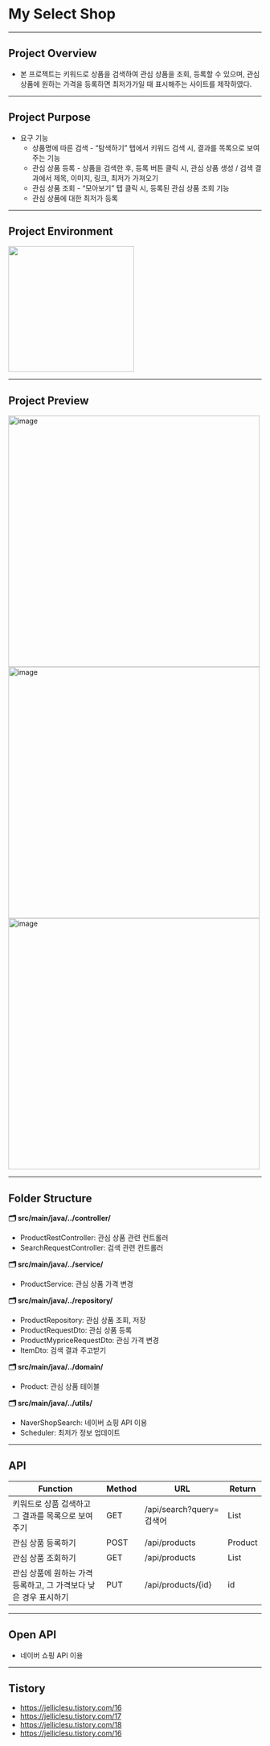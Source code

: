 # My Select Shop
-------------
## **Project Overview**

- 본 프로젝트는 키워드로 상품을 검색하여 관심 상품을 조회, 등록할 수 있으며, 관심 상품에 원하는 가격을 등록하면 최저가가일 때 표시해주는 사이트를 제작하였다.
-------------
## **Project Purpose**

- 요구 기능
    - 상품명에 따른 검색 - “탐색하기” 탭에서 키워드 검색 시, 결과를 목록으로 보여주는 기능
    - 관심 상품 등록 - 상품을 검색한 후, 등록 버튼 클릭 시, 관심 상품 생성 / 검색 결과에서 제목, 이미지, 링크, 최저가 가져오기
    - 관심 상품 조회 - “모아보기” 탭 클릭 시, 등록된 관심 상품 조회 기능
    - 관심 상품에 대한 최저가 등록
-------------
## **Project Environment**
<img src = "https://github.com/user-attachments/assets/c75eb309-4042-4c9d-b808-c47c68dc1bb6" width="250">

-------------
## **Project Preview**

<img width="500" alt="image" src="https://github.com/user-attachments/assets/d1d018e9-9de9-40d0-b968-414321e2f769"></br>
<img width="500" alt="image" src="https://github.com/user-attachments/assets/d57c1097-b036-4bdb-8afc-cd21aeb6e25e"></br>
<img width="500" alt="image" src="https://github.com/user-attachments/assets/d58da1ec-d6d0-4d81-b02b-a662ac1927af"></br>

-------------
## Folder Structure

**🗂 src/main/java/../controller/**

- ProductRestController: 관심 상품 관련 컨트롤러
- SearchRequestController: 검색 관련 컨트롤러

**🗂 src/main/java/../service/**

- ProductService: 관심 상품 가격 변경

**🗂 src/main/java/../repository/**

- ProductRepository: 관심 상품 조회, 저장
- ProductRequestDto: 관심 상품 등록
- ProductMypriceRequestDto: 관심 가격 변경
- ItemDto: 검색 결과 주고받기

**🗂 src/main/java/../domain/**

- Product: 관심 상품 테이블

**🗂 src/main/java/../utils/**

- NaverShopSearch: 네이버 쇼핑 API 이용
- Scheduler: 최저가 정보 업데이트

-------------
## **API**

| Function | Method | URL | Return |
| --- | --- | --- | --- |
| 키워드로 상품 검색하고 그 결과를 목록으로 보여주기 | GET | /api/search?query=검색어 | List<ItemDto> |
| 관심 상품 등록하기 | POST | /api/products | Product |
| 관심 상품 조회하기 | GET | /api/products | List<ItemDto> |
| 관심 상품에 원하는 가격 등록하고, 그 가격보다 낮은 경우 표시하기 | PUT | /api/products/{id} | id |
-------------
## Open API

- 네이버 쇼핑 API 이용
-------------
## Tistory

- https://jelliclesu.tistory.com/16
- https://jelliclesu.tistory.com/17
- https://jelliclesu.tistory.com/18
- https://jelliclesu.tistory.com/16
